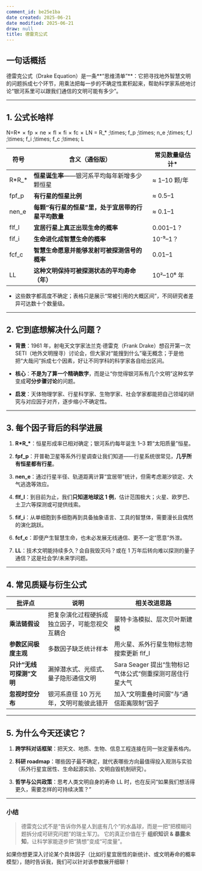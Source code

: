 ```yaml
---
comment_id: be25e1ba
date created: 2025-06-21
date modified: 2025-06-21
draw: null
title: 德雷克公式
---
```

## 一句话概括

德雷克公式（Drake Equation）是一条**“思维清单”**：它把寻找地外智慧文明的问题拆成七个环节，用乘法把每一步的不确定性累积起来，帮助科学家系统地讨论“银河系里可以跟我们通信的文明可能有多少”。

---

## 1. 公式长啥样

N=R\*  ×  fp  ×  ne  ×  fl  ×  fi  ×  fc  ×  LN = R_\* \;\times\; f_p \;\times\; n_e \;\times\; f_l \;\times\; f_i \;\times\; f_c \;\times\; L

|符号|含义（通俗版）|常见数量级估计*|
|---|---|---|
|R\*R_\*|**恒星诞生率**——银河系平均每年新增多少颗恒星|≈ 1–10 颗/年|
|fpf_p|**有行星的恒星比例**|≈ 0.5–1|
|nen_e|**每颗“有行星的恒星”里，处于宜居带的行星平均数量**|≈ 0.1–1|
|flf_l|**宜居行星上真正出现生命的概率**|0.001–1？|
|fif_i|**生命进化成智慧生命的概率**|10⁻⁹–1？|
|fcf_c|**智慧生命愿意并能够发射可被探测信号的概率**|0.01–1|
|LL|**这种文明保持可被探测状态的平均寿命（年）**|10²–10⁶ 年|

* 这些数字都高度不确定；表格只是展示“常被引用的大概区间”，不同研究者差异可达数十个数量级。

---

## 2. 它到底想解决什么问题？

- **背景**：1961 年，射电天文学家法兰克·德雷克（Frank Drake）想召开第一次 SETI（地外文明搜寻）讨论会，但大家对“能搜到什么”毫无概念；于是他把“大哉问”拆成七个因素，好让不同学科的科学家各自给出区间。
    
- **核心**：**不是为了算一个精确数字**，而是让“你觉得银河系有几个文明”这种玄学变成**可分步骤讨论**的问题。
    
- **启发**：天体物理学家、行星科学家、生物学家、社会学家都能把自己领域的研究与对应因子对齐，逐步缩小不确定性。
    

---

## 3. 每个因子背后的科学进展

1. **R\*R_\***：恒星形成率已相对确定；银河系约每年诞生 1–3 颗“太阳质量”恒星。
    
2. **fpf_p**：开普勒卫星等系外行星调查让我们知道——行星系统很常见，**几乎所有恒星都有行星**。
    
3. **nen_e**：通过行星半径、轨道距离计算“宜居带”统计，但需考虑潮汐锁定、大气逃逸等效应。
    
4. **flf_l**：到目前为止，我们**只知道地球这 1 例**，估计范围极大；火星、欧罗巴、土卫六等探测或可提供线索。
    
5. **fif_i**：从单细胞到多细胞再到具备抽象语言、工具的智慧体，需要漫长且偶然的演化跳跃。
    
6. **fcf_c**：即便产生智慧生命，也未必发展无线通信、更不一定“愿意”外泄。
    
7. **LL**：技术文明能持续多久？会自我毁灭吗？或在 1 万年后转向难以探测的量子通信？这是社会学/未来学问题。
    

---

## 4. 常见质疑与衍生公式

|批评点|说明|相关改进思路|
|---|---|---|
|**乘法链假设**|把复杂演化过程硬拆成独立因子，可能忽视交互耦合|蒙特卡洛模拟、层次贝叶斯建模|
|**参数区间极度主观**|多数因子缺乏统计样本|用火星、系外行星生物标志物搜索更新 flf_l|
|**只计“无线可探测”文明**|漏掉潜水式、光缆式、量子隐形通信文明|Sara Seager 提出“生物标记气体公式”侧重探测可居住行星大气|
|**忽视时空分布**|银河系直径 10 万光年，文明可能彼此错开|加入“文明重叠时间窗”与“通信距离限制”因子|

---

## 5. 为什么今天还读它？

1. **跨学科对话框架**：把天文、地质、生物、信息工程连接在同一张定量表格内。
    
2. **科研 roadmap**：哪些因子最不确定，就代表哪些方向最值得投入观测与实验（系外行星宜居性、生命起源实验、文明自毁机制研究）。
    
3. **哲学与公共政策**：思考人类文明自身的寿命 LL 时，也在反问“如果我们想活得更久，需要怎样的可持续决策？”
    

---

### 小结

> 德雷克公式不是“告诉你外星人到底有几个”的水晶球，而是一把“把模糊问题拆分成可研究问题”的瑞士军刀。
> 它的真正价值在于 **组织知识 & 暴露未知**，让科学家能逐步把“猜想”变成“可度量”。

如果你想更深入讨论某个具体因子（比如行星宜居性的新统计、或文明寿命的概率模型），随时告诉我，我们可以针对该参数展开细聊！
